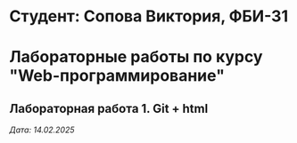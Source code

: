 # Студент: Сопова Виктория, ФБИ-31

# Лабораторные работы по курсу "Web-программирование"

## Лабораторная работа 1. Git + html

*Дата: 14.02.2025*
